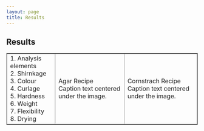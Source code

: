 ```yaml
---
layout: page
title: Results
---
```

## Results

<table width="750" border="1" cellpadding="5">

<tr>

<td align="left" valign="left">
1. Analysis elements
<br />
2. Shirnkage
<br />
3. Colour
<br />
4. Curlage
<br />
5. Hardness
<br />
6. Weight
<br />
7. Flexibility
<br />
8. Drying
</td>

<td align="left" valign="left">
Agar Recipe
<br />
Caption text centered under the image.
</td>

<td align="left" valign="left">
Cornstrach Recipe
<br />
Caption text centered under the image.
</td>

</tr>

</table>



